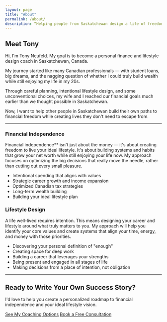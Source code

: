 ```yaml
---
layout: page
title: "About"
permalink: /about/
description: “Helping people from Saskatchewan design a life of freedom, purpose, and financial confidence — with simple strategies for lifestyle design and long-term wealth.”
---
```


## Meet Tony

Hi, I'm Tony Neufeld. My goal is to become a personal finance and lifestyle design coach in Saskatchewan, Canada.

My journey started like many Canadian professionals — with student loans, big dreams, and the nagging question of whether I could truly build wealth while still enjoying my life in my 20s.

Through careful planning, intentional lifestyle design, and some unconventional choices, my wife and I reached our financial goals much earlier than we thought possible in Saskatchewan.

Now, I want to help other people in Saskatchewan build their own paths to financial freedom while creating lives they don't need to escape from.

---

### Financial Independence

Financial independence** isn't just about the money — it's about creating freedom to live your ideal lifestyle. It's about building systems and habits that grow your net worth while still enjoying your life now. My approach focuses on optimizing the big decisions that really move the needle, rather than cutting out every small pleasure.

- Intentional spending that aligns with values
- Strategic career growth and income expansion
- Optimized Canadian tax strategies
- Long-term wealth building
- Building your ideal lifestyle plan

### Lifestyle Design

A life well-lived requires intention. This means designing your career and lifestyle around what truly matters to you. My approach will help you identify your core values and create systems that align your time, energy, and money with those priorities.

- Discovering your personal definition of "enough"
- Creating space for deep work
- Building a career that leverages your strengths
- Being present and engaged in all stages of life
- Making decisions from a place of intention, not obligation

---

## Ready to Write Your Own Success Story?

I'd love to help you create a personalized roadmap to financial independence and your ideal lifestyle vision.

[See My Coaching Options](/coaching/)
[Book a Free Consultation](/contact/)
